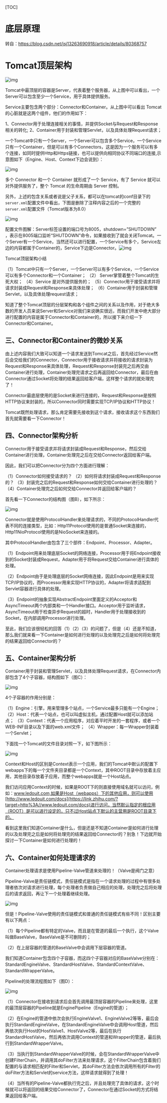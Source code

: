 [TOC]

# 底层原理





转自：https://blog.csdn.net/jsj13263690918/article/details/80368757

# Tomcat顶层架构



![img](../../../../Software/Typora/Picture/20180518194004378)



Tomcat中最顶层的容器是Server，代表着整个服务器，从上图中可以看出，一个Server可以包含至少一个Service，用于具体提供服务。

Service主要包含两个部分：Connector和Container。从上图中可以看出 Tomcat 的心脏就是这两个组件，他们的作用如下：

1、Connector用于处理连接相关的事情，并提供Socket与Request和Response相关的转化;
2、Container用于封装和管理Servlet，以及具体处理Request请求；

一个Tomcat中只有一个Server，一个Server可以包含多个Service，一个Service只有一个Container，但是可以有多个Connectors，这是因为一个服务可以有多个连接，如同时提供Http和Https链接，也可以提供向相同协议不同端口的连接,示意图如下（Engine、Host、Context下边会说到）：

![img](../../../../Software/Typora/Picture/20180518194018254)

多个 Connector 和一个 Container 就形成了一个 Service，有了 Service 就可以对外提供服务了，整个 Tomcat 的生命周期由 Server 控制。

另外，上述的包含关系或者说是父子关系，都可以在tomcat的conf目录下的`server.xml`配置文件中看出，下图是删除了注释内容之后的一个完整的`server.xml`配置文件（Tomcat版本为8.0）

![img](../../../../Software/Typora/Picture/2018051819403144)

配置文件图解：Server标签设置的端口号为8005，shutdown=”SHUTDOWN” ，表示在8005端口监听“SHUTDOWN”命令，如果接收到了就会关闭Tomcat。一个Server有一个Service，当然还可以进行配置，一个Service有多个，Service左边的内容都属于Container的，Service下边是Connector。![img](../../../../Software/Typora/Picture/2018051819404151)



Tomcat顶层架构小结

（1）Tomcat中只有一个Server，一个Server可以有多个Service，一个Service可以有多个Connector和一个Container；
（2） Server掌管着整个Tomcat的生死大权；
（4）Service 是对外提供服务的；
（5）Connector用于接受请求并将请求封装成Request和Response来具体处理；
（6）Container用于封装和管理Servlet，以及具体处理request请求；

知道了整个Tomcat顶层的分层架构和各个组件之间的关系以及作用，对于绝大多数的开发人员来说Server和Service对我们来说确实很远，而我们开发中绝大部分进行配置的内容是属于Connector和Container的，所以接下来介绍一下Connector和Container。



## 三、Connector和Container的微妙关系

由上述内容我们大致可以知道一个请求发送到Tomcat之后，首先经过Service然后会交给我们的Connector，Connector用于接收请求并将接收的请求封装为Request和Response来具体处理，Request和Response封装完之后再交由Container进行处理，Container处理完请求之后再返回给Connector，最后在由Connector通过Socket将处理的结果返回给客户端，这样整个请求的就处理完了！

Connector最底层使用的是Socket来进行连接的，Request和Response是按照HTTP协议来封装的，所以Connector同时需要实现TCP/IP协议和HTTP协议！

Tomcat既然处理请求，那么肯定需要先接收到这个请求，接收请求这个东西我们首先就需要看一下Connector！

## 四、Connector架构分析

Connector用于接受请求并将请求封装成Request和Response，然后交给Container进行处理，Container处理完之后在交给Connector返回给客户端。

因此，我们可以把Connector分为四个方面进行理解：

（1）Connector如何接受请求的？
（2）如何将请求封装成Request和Response的？
（3）封装完之后的Request和Response如何交给Container进行处理的？
（4）Container处理完之后如何交给Connector并返回给客户端的？

首先看一下Connector的结构图（图B），如下所示：

![img](../../../../Software/Typora/Picture/2018051819405173)

Connector就是使用ProtocolHandler来处理请求的，不同的ProtocolHandler代表不同的连接类型，比如：Http11Protocol使用的是普通Socket来连接的，Http11NioProtocol使用的是NioSocket来连接的。

其中ProtocolHandler由包含了三个部件：Endpoint、Processor、Adapter。

（1）Endpoint用来处理底层Socket的网络连接，Processor用于将Endpoint接收到的Socket封装成Request，Adapter用于将Request交给Container进行具体的处理。

（2）Endpoint由于是处理底层的Socket网络连接，因此Endpoint是用来实现TCP/IP协议的，而Processor用来实现HTTP协议的，Adapter将请求适配到Servlet容器进行具体的处理。

（3）Endpoint的抽象实现AbstractEndpoint里面定义的Acceptor和AsyncTimeout两个内部类和一个Handler接口。Acceptor用于监听请求，AsyncTimeout用于检查异步Request的超时，Handler用于处理接收到的Socket，在内部调用Processor进行处理。

至此，我们应该很轻松的回答（1）（2）（3）的问题了，但是（4）还是不知道，那么我们就来看一下Container是如何进行处理的以及处理完之后是如何将处理完的结果返回给Connector的？

## 五、Container架构分析

Container用于封装和管理Servlet，以及具体处理Request请求，在Connector内部包含了4个子容器，结构图如下（图C）：

![img](../../../../Software/Typora/Picture/20180518194102318)

4个子容器的作用分别是：

（1）Engine：引擎，用来管理多个站点，一个Service最多只能有一个Engine；
（2）Host：代表一个站点，也可以叫虚拟主机，通过配置Host就可以添加站点；
（3）Context：代表一个应用程序，对应着平时开发的一套程序，或者一个WEB-INF目录以及下面的web.xml文件；
（4）Wrapper：每一Wrapper封装着一个Servlet；

下面找一个Tomcat的文件目录对照一下，如下图所示：

![img](../../../../Software/Typora/Picture/20180518194117916)

Context和Host的区别是Context表示一个应用，我们的Tomcat中默认的配置下webapps下的每一个文件夹目录都是一个Context，其中ROOT目录中存放着主应用，其他目录存放着子应用，而整个webapps就是一个Host站点。

我们访问应用Context的时候，如果是ROOT下的则直接使用域名就可以访问，例如：www.ledouit.com,如果是Host（webapps）下的其他应用，则可以使用[http://www.ledouit.com/docs](https://link.zhihu.com/?target=http%3A//www.ledouit.com/docs)进行访问，当然默认指定的根应用（ROOT）是可以进行设定的，只不过Host站点下默认的主营用是ROOT目录下的。

看到这里我们知道Container是什么，但是还是不知道Container是如何进行处理的以及处理完之后是如何将处理完的结果返回给Connector的？别急！下边就开始探讨一下Container是如何进行处理的！

## 六、Container如何处理请求的

Container处理请求是使用Pipeline-Valve管道来处理的！（Valve是阀门之意）

Pipeline-Valve是责任链模式，责任链模式是指在一个请求处理的过程中有很多处理者依次对请求进行处理，每个处理者负责做自己相应的处理，处理完之后将处理后的请求返回，再让下一个处理着继续处理。

![img](../../../../Software/Typora/Picture/20180518194127860)

但是！Pipeline-Valve使用的责任链模式和普通的责任链模式有些不同！区别主要有以下两点：

（1）每个Pipeline都有特定的Valve，而且是在管道的最后一个执行，这个Valve叫做BaseValve，BaseValve是不可删除的；

（2）在上层容器的管道的BaseValve中会调用下层容器的管道。

我们知道Container包含四个子容器，而这四个子容器对应的BaseValve分别在：StandardEngineValve、StandardHostValve、StandardContextValve、StandardWrapperValve。

Pipeline的处理流程图如下（图D）：

![img](../../../../Software/Typora/Picture/20180518194138321)

（1）Connector在接收到请求后会首先调用最顶层容器的Pipeline来处理，这里的最顶层容器的Pipeline就是EnginePipeline（Engine的管道）；

（2）在Engine的管道中依次会执行EngineValve1、EngineValve2等等，最后会执行StandardEngineValve，在StandardEngineValve中会调用Host管道，然后再依次执行Host的HostValve1、HostValve2等，最后在执行StandardHostValve，然后再依次调用Context的管道和Wrapper的管道，最后执行到StandardWrapperValve。

（3）当执行到StandardWrapperValve的时候，会在StandardWrapperValve中创建FilterChain，并调用其doFilter方法来处理请求，这个FilterChain包含着我们配置的与请求相匹配的Filter和Servlet，其doFilter方法会依次调用所有的Filter的doFilter方法和Servlet的service方法，这样请求就得到了处理！

（4）当所有的Pipeline-Valve都执行完之后，并且处理完了具体的请求，这个时候就可以将返回的结果交给Connector了，Connector在通过Socket的方式将结果返回给客户端。



















